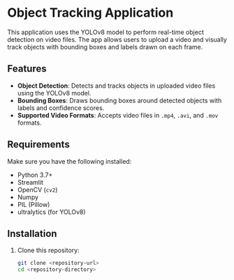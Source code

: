 # Object Tracking Application

This application uses the YOLOv8 model to perform real-time object detection on video files. The app allows users to upload a video and visually track objects with bounding boxes and labels drawn on each frame.

## Features

- **Object Detection**: Detects and tracks objects in uploaded video files using the YOLOv8 model.
- **Bounding Boxes**: Draws bounding boxes around detected objects with labels and confidence scores.
- **Supported Video Formats**: Accepts video files in `.mp4`, `.avi`, and `.mov` formats.

## Requirements

Make sure you have the following installed:

- Python 3.7+
- Streamlit
- OpenCV (`cv2`)
- Numpy
- PIL (Pillow)
- ultralytics (for YOLOv8)

## Installation

1. Clone this repository:
   ```bash
   git clone <repository-url>
   cd <repository-directory>

